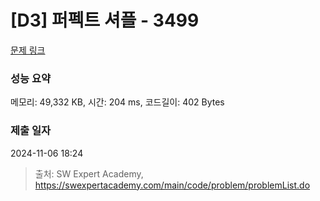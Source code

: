 # [D3] 퍼펙트 셔플 - 3499 

[문제 링크](https://swexpertacademy.com/main/code/problem/problemDetail.do?contestProbId=AWGsRbk6AQIDFAVW) 

### 성능 요약

메모리: 49,332 KB, 시간: 204 ms, 코드길이: 402 Bytes

### 제출 일자

2024-11-06 18:24



> 출처: SW Expert Academy, https://swexpertacademy.com/main/code/problem/problemList.do